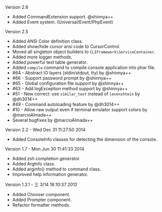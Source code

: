 Version 2.6

- Added CommandExtension support. @shinnya++
- Added Event system. (Universal/Event/PhpEvent)

Version 2.5

- Added ANSI Color definition class.
- Added show/hide cursor ansi code to CursorControl.
- Moved all singleton object builders to `CLIFramework\ServiceContainer`.
- Added more logger methods.
- Added powerful text table generator.
- Added `compile` command to compile console application into phar file.
- #64 - Abstract IO layers (stdin/stdout, tty) by @shinnya++
- #66 - Support password prompt by @shinnya++
- #65 - Global configuration file support by @shinnya++
- #63 - Add logException method support by @shinnya++
- #51 - New correct: use `similar_text` instead of `levenshtein` by @dh3014++
- #49 - Command autoloading feature by @dh3014++
- #10 - Allow raw output even if terminal emulator support colors by @marcioAlmada++
- Several bugfixes by @marcioAlmada++

Version 2.2   - Wed Dec 31 11:27:50 2014

- Added ConsoleInfo classes for detecting the dimension of the console.

Version 1.7   - Mon Jun 30 11:41:33 2014

- Added zsh completion generator.
- Added ArgInfo class.
- Added arginfo() method to command class.
- Improved help information generator.

Version 1.3.1 - 三  3/14 18:10:37 2012

- Added Chooser component.
- Added Prompter component.
- Refactor formatter methods.

